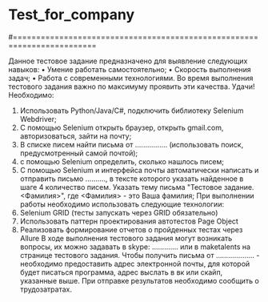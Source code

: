 # Test_for_company
#========================================================================

Данное тестовое задание предназначено для выявление следующих навыков:
 • Умение работать самостоятельно;
 • Скорость выполнения задач;
 • Работа с современными технологиями.
 Во время выполнения тестового задания важно по максимуму проявить эти качества.
 Удачи!
 Необходимо:
 1) Использовать Python/Java/C#, подключить библиотеку Selenium Webdriver;
 2) С помощью Selenium открыть браузер, открыть gmail.com, авторизоваться, зайти на
 почту;
 3) В списке писем найти письма от ................ (использовать поиск,
 предусмотренный самой почтой);
 4) с помощью Selenium определить, сколько нашлось писем;
 5) С помощью Selenium и интерфейса почты автоматически написать и отправить
 письмо .........., в тексте которого указать найденное в шаге 4 количество
 писем.
 Указать тему письма "Тестовое задание. <Фамилия>", где <Фамилия> - это Ваша
 фамилия;
 При выполнении работы необходимо использовать следующие технологии:
 1) Selenium GRID (тесты запускать через GRID обязательно)
 2) Использовать паттерн проектирования автотестов Page Object
 3) Реализовать формирование отчетов о пройденных тестах через Allure
 В ходе выполнения тестового задания могут возникать вопросы, их можно задавать в
 skype: ............. или в maketalents на странице тестового задания.
 Чтобы получить письма от ................... - необходимо предоставить адрес
 электронной почты, для которой будет писаться программа, адрес выслать в вк или
 скайп, указанные выше.
 При отправке результатов необходимо сообщить о трудозатратах.
